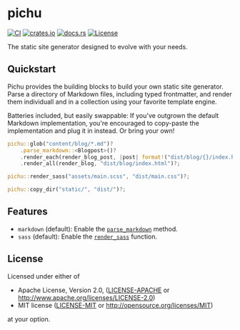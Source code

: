 # pichu

[![CI](https://github.com/bahlo/pichu/actions/workflows/ci.yml/badge.svg)](https://github.com/bahlo/pichu/actions/workflows/ci.yml)
[![crates.io](https://img.shields.io/crates/v/pichu.svg)](https://crates.io/crates/pichu)
[![docs.rs](https://docs.rs/pichu/badge.svg)](https://docs.rs/pichu/)
[![License](https://img.shields.io/crates/l/pichu)](LICENSE-APACHE)

The static site generator designed to evolve with your needs.

## Quickstart

Pichu provides the building blocks to build your own static site generator.
Parse a directory of Markdown files, including typed frontmatter, and render
them individuall and in a collection using your favorite template engine.

Batteries included, but easily swappable:
If you've outgrown the default Markdown implementation, you're encouraged to
copy-paste the implementation and plug it in instead.
Or bring your own!

```rust
pichu::glob("content/blog/*.md")?
    .parse_markdown::<Blogpost>()?
    .render_each(render_blog_post, |post| format!("dist/blog/{}/index.html", post.basename))?
    .render_all(render_blog, "dist/blog/index.html")?;

pichu::render_sass("assets/main.scss", "dist/main.css")?;

pichu::copy_dir("static/", "dist/")?;
```

## Features

* `markdown` (default): Enable the [`parse_markdown`](https://docs.rs/pichu/latest/pichu/struct.Glob.html#method.parse_markdown) method.
* `sass` (default): Enable the [`render_sass`](https://docs.rs/pichu/latest/pichu/fn.render_sass.html) function.

## License

Licensed under either of

 * Apache License, Version 2.0, ([LICENSE-APACHE](LICENSE-APACHE) or http://www.apache.org/licenses/LICENSE-2.0)
 * MIT license ([LICENSE-MIT](LICENSE-MIT) or http://opensource.org/licenses/MIT)

at your option.
